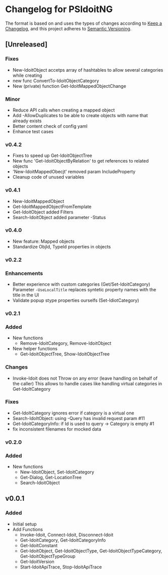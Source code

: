 # Changelog for PSIdoitNG

The format is based on and uses the types of changes according to [Keep a Changelog](https://keepachangelog.com/en/1.0.0/),
and this project adheres to [Semantic Versioning](https://semver.org/spec/v2.0.0.html).

## [Unreleased]

### Fixes
- New-IdoitObject accetps array of hashtables to allow several categories while creating
- new func ConvertTo-IdoitObjectCategory
- New (private) function Get-IdoitMappedObjectChange

### Minor
- Reduce API calls when creating a mapped object
- Add -AllowDuplicates to be able to create objects with name that already exists
- Better content check of config yaml
- Enhance test cases

### v0.4.2
- Fixes to speed up Get-IdoitObjectTree
- New func 'Get-IdoitObjectByRelation' to get references to related objects
- 'New-IdoitMappedObecjt' removed param IncludeProperty
- Cleanup code of unused variables

### v0.4.1
- New-IdoitMappedObject
- Get-IdoitMappedObjectFromTemplate
- Get-IdoitObject added Filters
- Search-IdoitObject added parameter -Status

### v0.4.0
- New feature: Mapped objects
- Standardize ObjId, TypeId properties in objects

### v0.2.2

### Enhancements
- Better experience with custom categories (Get/Set-IdoitCategory)
  Parameter ```-UseLocalTitle``` replaces syntetic property names with the title in the UI
- Validate popup stype properties ourselfs (Set-IdiotCategory)

### v0.2.1

### Added
- New functions
  - Remove-IdoitCategory, Remove-IdoitObject
- New helper functions
  - Get-IdoitObjectTree, Show-IdoitObjectTree

### Changes
- Invoke-Idoit does not Throw on any error (leave handling on behalf of the caller)
  This allows to handle cases like handling virtual categories in Get-IdoItCategory

### Fixes
- Get-IdoItCategory ignores error if category is a virtual one
- Search-IdoItObject: using -Query has invalid request param #11
- Get-IdoitCategoryInfo: if Id is used to query -> Category is empty #1
- fix inconsistent filenames for mocked data

### v0.2.0

### Added

- New functions
  - New-IdoitObject, Set-IdoitCategory
  - Get-Dialog, Get-LocationTree
  - Search-IdoitObject

## v0.0.1

### Added
- Initial setup
- Add Functions
  - Invoke-Idoit, Connect-Idoit, Disconnect-Idoit
  - Get-IdoitCategory, Get-IdoitCategoryInfo
  - Get-IdoitConstant
  - Get-IdoitObject, Get-IdoitObjectType, Get-IdoitObjectTypeCategory, Get-IdoitObjectTypeGroup
  - Get-IdoitVersion
  - Start-IdoitApiTrace, Stop-IdoitApiTrace

